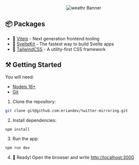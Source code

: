 <div align="center">
  <img alt="weathr Banner" src="https://eriandev.github.io/api/twitter-mirroring/hero.png" />
</div>

## 📦 Packages

- 💜 [Vitejs](https://vitejs.dev/) - Next generation frontend tooling
- 🧡 [SvelteKit](https://kit.svelte.dev/) - The fastest way to build Svelte apps
- 💚 [TailwindCSS](https://tailwindcss.com/) - A utility-first CSS framework

## ⚒️ Getting Started

You will need:

- [Nodejs 16+](https://nodejs.org/)
- [Git](https://git-scm.com/)

1. Clone the repository:

```bash
git clone git@github.com:eriandev/twitter-mirroring.git
```

2. Install dependencies:

```bash
npm install
```

3. Run the app:

```bash
npm run dev
```

4. 🥳 Ready! Open the browser and write <http://localhost:3000>
